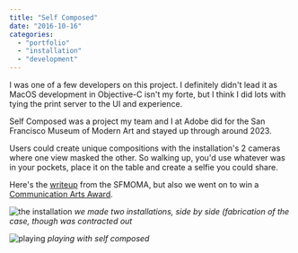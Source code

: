 ```yaml
---
title: "Self Composed"
date: "2016-10-16"
categories:
  - "portfolio"
  - "installation"
  - "development"
---
```


I was one of a few developers on this project. I definitely didn't lead it as MacOS development in Objective-C isn't
my forte, but I think I did lots with tying the print server to the UI and experience.

Self Composed was a project my team and I at Adobe did for the San Francisco Museum of Modern Art and stayed up through
around 2023.

Users could create unique compositions with the installation's 2 cameras where one view masked the other. So walking up, you'd
use whatever was in your pockets, place it on the table and create a selfie you could share.

Here's the [writeup](https://www.sfmoma.org/read/on-collaboration-sfmoma-adobe-rethink-selfie/) from the SFMOMA, but also we went on to win
a [Communication Arts Award](https://www.commarts.com/project/24685/self-composed).

![the installation](https://d2ypg8o05lff0b.cloudfront.net/wp-content/uploads/portfolio/SFMOMA-galleries-with-visitors_0551_April-29nd_-Henrik-Kam-2016-1024x683.png)
*we made two installations, side by side (fabrication of the case, though was contracted out*

![playing](https://d2ypg8o05lff0b.cloudfront.net/wp-content/uploads/portfolio/Playing_with_Self_Composed-576x1024.jpg)
*playing with self composed*
